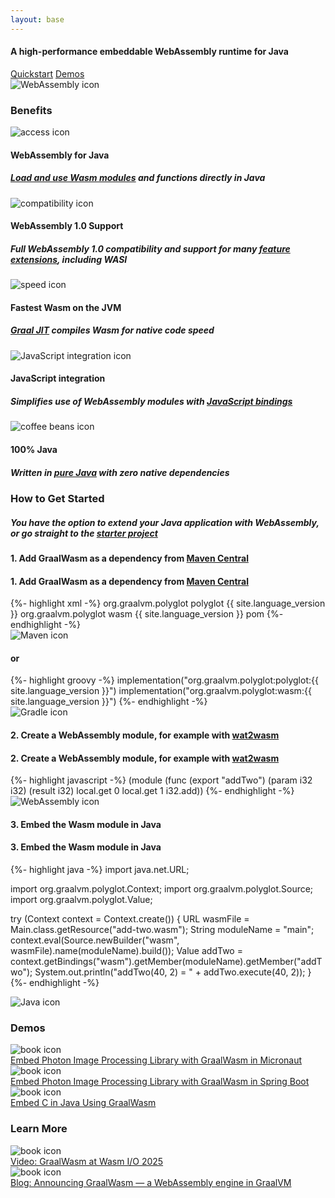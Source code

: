 ```yaml
---
layout: base
---
```

<section>
  <div>
    <div class="hi">
      <div class="container">
        <div class="hi__row">
          <div class="hi__body">
            <h4 class="hi__title">A high-performance embeddable WebAssembly runtime for Java</h4>
            <div class="hi__buttons">
              <a href="#getting-started" class="btn btn-primary">Quickstart</a>
              <a href="#demos" class="btn btn-primary">Demos</a>
            </div>
          </div>
          <div class="hi__image">
            <img src="{{ '/assets/img/home/webassembly-logo.svg' | relative_url }}" alt="WebAssembly icon">
          </div>
        </div>
      </div>
    </div>
  </div>
</section>

<!-- Benefits -->
<section class="content-section">
  <div class="wrapper">
    <div class="langbenefits">
      <div class="container">
        <h3 class="langpage__title-02">Benefits</h3>
        <div class="langbenefits__row">
          <div class="langbenefits__card">
            <div class="langbenefits__icon">
              <img src='{{ "/assets/img/icon-set-general/container-icon.svg" | relative_url }}' alt="access icon">
            </div>
            <div class="langbenefits__title">
              <h4>WebAssembly for Java</h4>
            </div>
            <div class="langpage__benefits-text">
              <h5><a href="#getting-started">Load and use Wasm modules</a> and functions directly in Java</h5>
            </div>
          </div>
          <div class="langbenefits__card">
            <div class="langbenefits__icon">
              <img src='{{ "/assets/img/icon-set-general/compatibility.svg" | relative_url }}' alt="compatibility icon">
            </div>
            <div class="langbenefits__title">
              <h4>WebAssembly 1.0 Support</h4>
            </div>
            <div class="langpage__benefits-text">
              <h5>Full WebAssembly 1.0 compatibility and support for many <a href="https://webassembly.org/features/" target="_blank">feature extensions</a>, including WASI</h5>
            </div>
          </div>
          <div class="langbenefits__card">
            <div class="langbenefits__icon">
              <img src='{{ "/assets/img/icon-set-general/speed-icon.svg" | relative_url }}' alt="speed icon">
            </div>
            <div class="langbenefits__title">
              <h4>Fastest Wasm on the JVM</h4>
            </div>
            <div class="langpage__benefits-text">
              <h5><a href="https://www.graalvm.org/latest/reference-manual/java/compiler/">Graal JIT</a> compiles Wasm for native code speed</h5>
            </div>
          </div>
        </div>
        <div class="langbenefits__row">
          <div class="langbenefits__card">
            <div class="langbenefits__icon">
              <img src='{{ "/assets/img/icon-set-general/js-integration-icon.svg" | relative_url }}' alt="JavaScript integration icon">
            </div>
            <div class="langbenefits__title">
              <h4>JavaScript integration</h4>
            </div>
            <div class="langpage__benefits-text">
              <h5>Simplifies use of WebAssembly modules with <a href="https://github.com/graalvm/graal-languages-demos/blob/main/graalwasm/graalwasm-spring-boot-photon/" target="_blank">JavaScript bindings</a></h5>
            </div>
          </div>
          <div class="langbenefits__card">
            <div class="langbenefits__icon">
              <img src='{{ "/assets/img/icon-set-general/coffee-beans-icon.svg" | relative_url }}' alt="coffee beans icon">
            </div>
            <div class="langbenefits__title">
              <h4>100% Java</h4>
            </div>
            <div class="langpage__benefits-text">
              <h5>Written in <a href="https://central.sonatype.com/artifact/org.graalvm.polyglot/wasm" target="_blank">pure Java</a> with zero native dependencies</h5>
            </div>
          </div>
        </div>
      </div>
    </div>
  </div>
</section>

<!-- Get Started -->
<section class="content-section languages__back">
  <div class="wrapper">
    <div class="languages__example">
      <div class="container">
        <h3 id="getting-started" class="langstarter__title">How to Get Started</h3>
        <div class="langpage__benefits-text">
          <h5>You have the option to extend your Java application with WebAssembly, or go straight to the <a href="https://github.com/graalvm/graal-languages-demos/blob/main/graalwasm/graalwasm-starter/" target="_blank">starter project</a></h5>
        </div>
        <div class="languages__example-card">
          <div class="language__example-subtitle-mobile">
            <h4>1. Add GraalWasm as a dependency from <a href="https://central.sonatype.com/artifact/org.graalvm.polyglot/wasm" target="_blank">Maven Central</a></h4>
          </div>
          <div class="languages__example-box">
            <div class="languages__snippet">
                      <div class="language__example-subtitle">
            <h4>1. Add GraalWasm as a dependency from <a href="https://central.sonatype.com/artifact/org.graalvm.polyglot/wasm" target="_blank">Maven Central</a></h4>
          </div>
              {%- highlight xml -%}
<dependency>
  <groupId>org.graalvm.polyglot</groupId>
  <artifactId>polyglot</artifactId>
  <version>{{ site.language_version }}</version>
</dependency>
<dependency>
  <groupId>org.graalvm.polyglot</groupId>
  <artifactId>wasm</artifactId>
  <version>{{ site.language_version }}</version>
  <type>pom</type>
</dependency>
              {%- endhighlight -%}
            </div>
            <div class="example-logo-box">
              <img alt="Maven icon" src='{{ "/assets/img/logos/maven-logo.svg" | relative_url }}' class="languages__example-logo">
            </div>
          </div>
          <div class="languages__example-box">
            <div class="languages__snippet">
                      <div class="language__text-secondary">
            <h4>or</h4>
          </div>
              {%- highlight groovy -%}
implementation("org.graalvm.polyglot:polyglot:{{ site.language_version }}")
implementation("org.graalvm.polyglot:wasm:{{ site.language_version }}")
              {%- endhighlight -%}
            </div>
            <div class="example-logo-box">
              <img alt="Gradle icon" src='{{ "/assets/img/logos/gradle-logo.svg" | relative_url }}' class="languages__example-logo">
            </div>
          </div>
          <div class="language__example-subtitle-mobile">
            <h4>2. Create a WebAssembly module, for example with <a href="https://webassembly.github.io/wabt/demo/wat2wasm/" target="_blank">wat2wasm</a></h4>
          </div>
          <div class="languages__example-box">
            <div class="languages__snippet">
                      <div class="language__example-subtitle">
            <h4>2. Create a WebAssembly module, for example with <a href="https://webassembly.github.io/wabt/demo/wat2wasm/" target="_blank">wat2wasm</a></h4>
          </div>
              {%- highlight javascript -%}
  (module
    (func (export "addTwo") (param i32 i32) (result i32)
      local.get 0
      local.get 1
      i32.add))
              {%- endhighlight -%}
            </div>
            <div class="example-logo-box">
              <img alt="WebAssembly icon" src='{{ "/assets/img/logos/webassembly-logo.svg" | relative_url }}' class="languages__example-logo">
            </div>
          </div>
          <div class="language__example-subtitle-mobile">
            <h4>3. Embed the Wasm module in Java</h4>
          </div>
          <div class="languages__example-box">
            <div class="languages__snippet">
                      <div class="language__example-subtitle">
            <h4>3. Embed the Wasm module in Java</h4>
          </div>
              {%- highlight java -%}
import java.net.URL;

import org.graalvm.polyglot.Context;
import org.graalvm.polyglot.Source;
import org.graalvm.polyglot.Value;

try (Context context = Context.create()) {
    URL wasmFile = Main.class.getResource("add-two.wasm");
    String moduleName = "main";
    context.eval(Source.newBuilder("wasm", wasmFile).name(moduleName).build());
    Value addTwo = context.getBindings("wasm").getMember(moduleName).getMember("addTwo");
    System.out.println("addTwo(40, 2) = " + addTwo.execute(40, 2));
}
              {%- endhighlight -%}
            </div>
            <div class="example-logo-box">
              <img alt="Java icon" src='{{ "/assets/img/logos/java-logo.svg" | relative_url }}' class="languages__example-logo">
            </div>
          </div>
        </div>
      </div>
    </div>
  </div>
</section>
<!-- Demos -->
<section class="boxes">
  <div class="wrapper">
    <div class="guides">
      <div class="container guides-box build all">
        <h3 id="demos" class="truffle__subtitle">Demos</h3>
        <div class="guides__row">
          <div class="guides__column">
            <div class="guides__card">
              <img src='{{ "/assets/img/downloads-new/miscellaneous-book.svg" | relative_url }}' alt="book icon">
              <a href="https://github.com/graalvm/graal-languages-demos/blob/main/graalwasm/graalwasm-micronaut-photon/" target="_blank">
                <div class="guides__topics">Embed Photon Image Processing Library with GraalWasm in Micronaut</div>
              </a>
            </div>
            <div class="guides__card">
              <img src='{{ "/assets/img/downloads-new/miscellaneous-book.svg" | relative_url }}' alt="book icon">
              <a href="https://github.com/graalvm/graal-languages-demos/blob/main/graalwasm/graalwasm-spring-boot-photon/" target="_blank">
                <div class="guides__topics">Embed Photon Image Processing Library with GraalWasm in Spring Boot</div>
              </a>
            </div>
          </div>
          <div class="guides__column">
            <div class="guides__card">
              <img src='{{ "/assets/img/downloads-new/miscellaneous-book.svg" | relative_url }}' alt="book icon">
              <a href="https://github.com/graalvm/graal-languages-demos/tree/main/graalwasm/graalwasm-embed-c-code-guide/" target="_blank">
                <div class="guides__topics">Embed C in Java Using GraalWasm</div>
              </a>
            </div>
          </div>
        </div>
      </div>
    </div>
  </div>
</section>


<!-- Learn More -->
<section class="boxes">
  <div class="wrapper">
    <div class="guides">
      <div class="container guides-box build all">
        <h3 id="demos" class="truffle__subtitle">Learn More</h3>
        <div class="guides__row">
          <div class="guides__column">
            <div class="guides__card">
              <img src='{{ "/assets/img/downloads-new/miscellaneous-book.svg" | relative_url }}' alt="book icon">
              <a href="https://www.youtube.com/watch?v=Z2SWSIThHXY" target="_blank">
                <div class="guides__topics">Video: GraalWasm at Wasm I/O 2025</div>
              </a>
            </div>
          </div>
          <div class="guides__column">
            <div class="guides__card">
              <img src='{{ "/assets/img/downloads-new/miscellaneous-book.svg" | relative_url }}' alt="book icon">
              <a href="https://medium.com/graalvm/announcing-graalwasm-a-webassembly-engine-in-graalvm-25cd0400a7f2" target="_blank">
                <div class="guides__topics">Blog: Announcing GraalWasm — a WebAssembly engine in GraalVM</div>
              </a>
            </div>
          </div>
        </div>
      </div>
    </div>
  </div>
</section>
